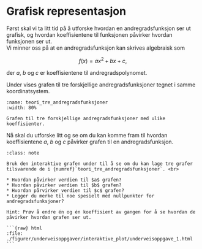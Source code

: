 # Grafisk representasjon

Først skal vi ta litt tid på å utforske hvordan en andregradsfunksjon ser ut grafisk, og hvordan koeffisientene til funksjonen påvirker hvordan funksjonen ser ut. <br>
Vi minner oss på at en andregradsfunksjon kan skrives algebraisk som

$$
f(x) = ax^2 + bx + c,
$$

der $a$, $b$ og $c$ er koeffisientene til andregradspolynomet. 


Under vises grafen til tre forskjellige andregradsfunksjoner tegnet i samme koordinatsystem. 


```{figure} ./figurer/teori/intro_tre_andregradsfunksjoner.svg
:name: teori_tre_andregradsfunksjoner
:width: 80%

Grafen til tre forskjellige andregradsfunksjoner med ulike koeffisienter. 
```

Nå skal du utforske litt og se om du kan komme fram til hvordan koeffisientene $a$, $b$ og $c$ påvirker grafen til en andregradsfunksjon. 

````{admonition} Underveisoppgave 1
:class: note

Bruk den interaktive grafen under til å se om du kan lage tre grafer tilsvarende de i {numref}`teori_tre_andregradsfunksjoner`. <br>

* Hvordan påvirker verdien til $a$ grafen?
* Hvordan påvirker verdien til $b$ grafen?
* Hvordan pårvirker verdien til $c$ grafen?
* Legger du merke til noe spesielt med nullpunkter for andregradsfunksjoner?

Hint: Prøv å endre én og én koeffisient av gangen for å se hvordan de påvirker hvordan grafen ser ut.

```{raw} html
:file: ./figurer/underveisoppgaver/interaktive_plot/underveisoppgave_1.html
```

````